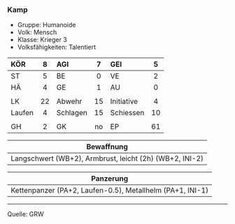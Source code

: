 ### Kamp

- Gruppe: Humanoide
- Volk: Mensch
- Klasse: Krieger 3
- Volksfähigkeiten: Talentiert

| KÖR    |  8  | AGI      |  7  | GEI        |  5  |
| :----- | :-: | :------- | :-: | :--------- | :-: |
| ST     |  5  | BE       |  0  | VE         |  2  |
| HÄ     |  4  | GE       |  1  | AU         |  0  |
|        |     |          |     |            |     |
| LK     | 22  | Abwehr   | 15  | Initiative |  4  |
| Laufen |  4  | Schlagen | 15  | Schiessen  | 10  |
|        |     |          |     |            |     |
| GH     |  2  | GK       | no  | EP         | 61  |

|                       Bewaffnung                        |
| :-----------------------------------------------------: |
| Langschwert (WB+2), Armbrust, leicht (2h) (WB+2, INI-2) |

|                         Panzerung                         |
| :-------------------------------------------------------: |
| Kettenpanzer (PA+2, Laufen-0.5), Metallhelm (PA+1, INI-1) |

---

Quelle: GRW
